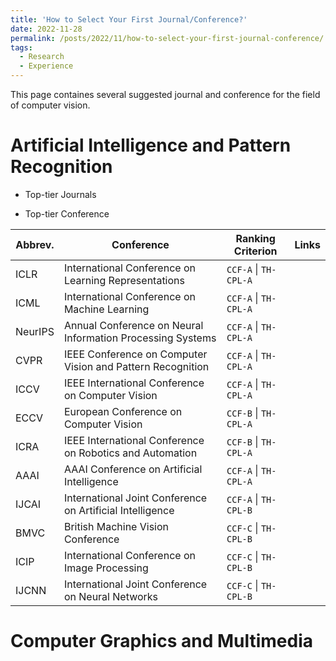 ```yaml
---
title: 'How to Select Your First Journal/Conference?'
date: 2022-11-28
permalink: /posts/2022/11/how-to-select-your-first-journal-conference/
tags:
  - Research
  - Experience
---
```


This page containes several suggested journal and conference for the field of computer vision.

Artificial Intelligence and Pattern Recognition
======

- Top-tier Journals


- Top-tier Conference

| Abbrev. 	| Conference                                                 	| Ranking Criterion 	| Links 	|
|---------	|------------------------------------------------------------	|-------------------	|-------	|
| ICLR    	| International Conference on Learning Representations       	| `CCF-A` \| `TH-CPL-A` 	|       	|
| ICML    	| International Conference on Machine Learning               	| `CCF-A` \| `TH-CPL-A` 	|       	|
| NeurIPS 	| Annual Conference on Neural Information Processing Systems 	| `CCF-A` \| `TH-CPL-A` 	|       	|
| CVPR    	| IEEE Conference on Computer Vision and Pattern Recognition 	| `CCF-A` \| `TH-CPL-A` 	|       	|
| ICCV    	| IEEE International Conference on Computer Vision           	| `CCF-A` \| `TH-CPL-A` 	|       	|
| ECCV    	| European Conference on Computer Vision                     	| `CCF-B` \| `TH-CPL-A` 	|       	|
| ICRA    	| IEEE International Conference on Robotics and Automation   	| `CCF-B` \| `TH-CPL-A`  	|       	|
| AAAI    	| AAAI Conference on Artificial Intelligence                 	| `CCF-A` \| `TH-CPL-A` 	|       	|
| IJCAI   	| International Joint Conference on Artificial Intelligence  	| `CCF-A` \| `TH-CPL-B` 	|       	|
| BMVC    	| British Machine Vision Conference                          	| `CCF-C` \| `TH-CPL-B` 	|       	|
| ICIP    	| International Conference on Image Processing               	| `CCF-C` \| `TH-CPL-B` 	|       	|
| IJCNN   	| International Joint Conference on Neural Networks          	| `CCF-C` \| `TH-CPL-B`  	|       	|

Computer Graphics and Multimedia
======